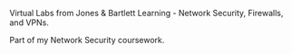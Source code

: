 Virtual Labs from Jones & Bartlett Learning - Network Security, Firewalls, and VPNs. 

Part of my Network Security coursework.
